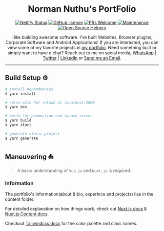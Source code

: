 <h1 align="center"> Norman Nuthu's PortFolio </h1>
<div align="center">

[![Netlify Status](https://api.netlify.com/api/v1/badges/714f8442-662e-44b0-913b-bab27c1b1498/deploy-status)](https://app.netlify.com/sites/normann/deploys)
[![GitHub license](https://img.shields.io/badge/license-Apache%20License%202.0-blue.svg?style=flat)](https://github.com/ekaranjaa/norman-portfolio/blob/master/LICENSE.txt)
[![PRs Welcome](https://img.shields.io/badge/PRs-welcome-brightgreen.svg?style=flat-square)](https://github.com/ekaranjaa/norman-portfolio/pulls)
[![Maintenance](https://img.shields.io/badge/Maintained%3F-yes-green.svg)](https://github.com/GypsyTheDj)
[![Open Source Helpers](https://www.codetriage.com/ekaranjaa/norman-portfolio/badges/users.svg)](https://www.codetriage.com/ekaranjaa/norman-portfolio)

I like building awesome software. I've built Websites, Browser plugins, Corporate Software and Android Applications! If you are interested, you can view some of my favorite projects in [my portfolio](https://normann.netlify.app). Need something built or simply want to have a chat? Reach out to me on social media, [WhatsApp](https://api.whatsapp.com/send?phone=254724920601) | [Twitter](https://twitter.com/ThisIsPappi254) | [LinkedIn](https://www.linkedin.com/in/normannuthu) or <a href="mailto:norman.strathmore@gmail.com?subject=Email from your Github Portfolio">Send me an Email</a>.

</div>

---

## Build Setup ⚙️

```bash
# install dependencies
$ yarn install

# serve with hot reload at localhost:3000
$ yarn dev

# build for production and launch server
$ yarn build
$ yarn start

# generate static project
$ yarn generate
```

## Maneuvering ⛵

> A basic understanding of `Vue.js` and `Nuxt.js` is required.

### Information

The portfolio's information(about & bio, experince and projects) lies in the content folder.

For detailed explanation on how things work, check out [Nuxt.js docs](https://nuxtjs.org) & [Nuxt.js Content docs](https://content.nuxtjs.org).

Checkout [Tailwindcss docs](https://tailwindcss.com) for the color palette and class names.
